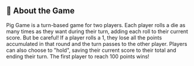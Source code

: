 ## 📌 About the Game

Pig Game is a turn-based game for two players. Each player rolls a die as many times as they want during their turn, adding each roll to their current score. 
But be careful! If a player rolls a 1, they lose all the points accumulated in that round and the turn passes to the other player. Players can also choose to 
"hold", saving their current score to their total and ending their turn. The first player to reach 100 points wins!

